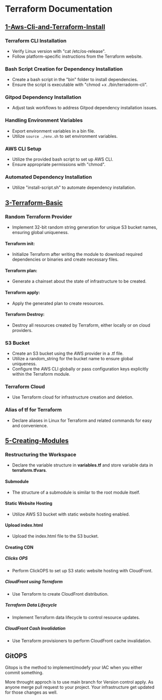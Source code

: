 # Terraform Documentation

## [1-Aws-Cli-and-Terraform-Install](/docs/1-aws-cli-and-terraform-install.md)

### Terraform CLI Installation

- Verify Linux version with "cat /etc/os-release".
- Follow platform-specific instructions from the Terraform website.

### Bash Script Creation for Dependency Installation

- Create a bash script in the "bin" folder to install dependencies.
- Ensure the script is executable with "chmod +x ./bin/terradorm-cli".

### Gitpod Dependency Installation

- Adjust task workflows to address Gitpod dependency installation issues.

### Handling Environment Variables

- Export environment variables in a bin file.
- Utilize `source ./env.sh` to set environment variables.

### AWS CLI Setup

- Utilize the provided bash script to set up AWS CLI.
- Ensure appropriate permissions with "chmod".

### Automated Dependency Installation

- Utilize "install-script.sh" to automate dependency installation.

## [3-Terraform-Basic](/docs/3-terraform-basic.md)

### Random Terraform Provider

- Implement 32-bit random string generation for unique S3 bucket names, ensuring global uniqueness.

#### Terraform init:

- Initialize Terraform after writing the module to download required dependencies or binaries and create necessary files.

#### Terraform plan:

- Generate a chainset about the state of infrastructure to be created.

#### Terraform apply:

- Apply the generated plan to create resources.

#### Terraform Destroy:

- Destroy all resources created by Terraform, either locally or on cloud providers.

### S3 Bucket

- Create an S3 bucket using the AWS provider in a .tf file.
- Utilize a random_string for the bucket name to ensure global uniqueness.
- Configure the AWS CLI globally or pass configuration keys explicitly within the Terraform module.

### Terraform Cloud

- Use Terraform cloud for infrastructure creation and deletion.

### Alias of tf for Terraform

- Declare aliases in Linux for Terraform and related commands for easy and convenience.

## [5-Creating-Modules](/docs/5-creating-modules.md)

### Restructuring the Workspace

- Declare the variable structure in **variables.tf** and store variable data in **terraform.tfvars**.

#### Submodule

- The structure of a submodule is similar to the root module itself.

#### Static Website Hosting

- Utilize AWS S3 bucket with static website hosting enabled.

#### Upload index.html

- Upload the index.html file to the S3 bucket.

#### Creating CDN

##### Clicks OPS

- Perform ClickOPS to set up S3 static website hosting with CloudFront.

##### CloudFront using Terraform

- Use Terraform to create CloudFront distribution.

##### Terraform Data Lifecycle

- Implement Terraform data lifecycle to control resource updates.

##### CloudFront Cash Invalidation

- Use Terraform provisioners to perform CloudFront cache invalidation.


## GitOPS

Gitops is the method to implement/modefy your IAC when you either commit something.

More throught approch is to use main branch for Version control apply. As anyone merge pull request to your project. Your infrastructure get updated for those changes as well.


